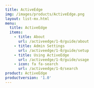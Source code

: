 ```yaml
---
title: ActiveEdge
img: /images/products/ActiveEdge.png
layout: list-mx.html
menu:
  title: ActiveEdge
  items:
    - title: About
      url: /activeedge/1-0/guide/about
    - title: Admin Settings
      url: /activeedge/1-0/guide/setup
    - title: Using ActiveEdge
      url: /activeedge/1-0/guide/usage
    - icon: fa fa-search
      url: /activeedge/1-0/search
product: ActiveEdge
productversion: '1.0'
---
```

